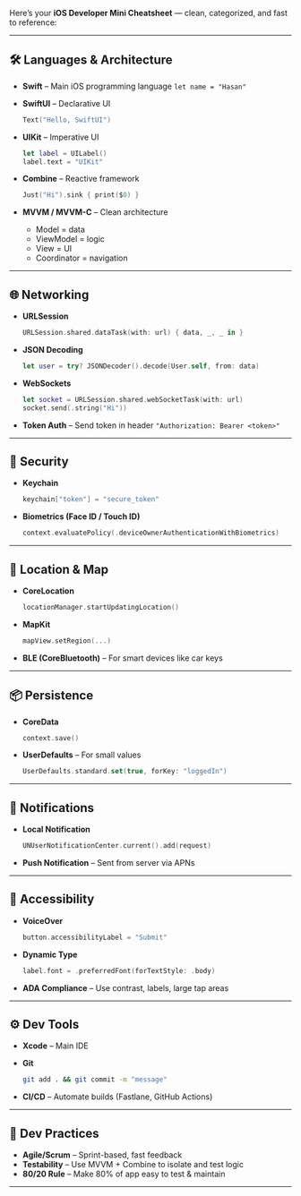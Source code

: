 
Here’s your **iOS Developer Mini Cheatsheet** — clean, categorized, and fast to reference:

---

## 🛠️ Languages & Architecture

* **Swift** – Main iOS programming language
  `let name = "Hasan"`

* **SwiftUI** – Declarative UI

  ```swift
  Text("Hello, SwiftUI")
  ```

* **UIKit** – Imperative UI

  ```swift
  let label = UILabel()
  label.text = "UIKit"
  ```

* **Combine** – Reactive framework

  ```swift
  Just("Hi").sink { print($0) }
  ```

* **MVVM / MVVM-C** – Clean architecture

  * Model = data
  * ViewModel = logic
  * View = UI
  * Coordinator = navigation

---

## 🌐 Networking

* **URLSession**

  ```swift
  URLSession.shared.dataTask(with: url) { data, _, _ in }
  ```

* **JSON Decoding**

  ```swift
  let user = try? JSONDecoder().decode(User.self, from: data)
  ```

* **WebSockets**

  ```swift
  let socket = URLSession.shared.webSocketTask(with: url)
  socket.send(.string("Hi"))
  ```

* **Token Auth** – Send token in header
  `"Authorization: Bearer <token>"`

---

## 🔐 Security

* **Keychain**

  ```swift
  keychain["token"] = "secure_token"
  ```

* **Biometrics (Face ID / Touch ID)**

  ```swift
  context.evaluatePolicy(.deviceOwnerAuthenticationWithBiometrics)
  ```

---

## 📍 Location & Map

* **CoreLocation**

  ```swift
  locationManager.startUpdatingLocation()
  ```

* **MapKit**

  ```swift
  mapView.setRegion(...)
  ```

* **BLE (CoreBluetooth)** – For smart devices like car keys

---

## 📦 Persistence

* **CoreData**

  ```swift
  context.save()
  ```

* **UserDefaults** – For small values

  ```swift
  UserDefaults.standard.set(true, forKey: "loggedIn")
  ```

---

## 🔔 Notifications

* **Local Notification**

  ```swift
  UNUserNotificationCenter.current().add(request)
  ```

* **Push Notification** – Sent from server via APNs

---

## 🧩 Accessibility

* **VoiceOver**

  ```swift
  button.accessibilityLabel = "Submit"
  ```

* **Dynamic Type**

  ```swift
  label.font = .preferredFont(forTextStyle: .body)
  ```

* **ADA Compliance** – Use contrast, labels, large tap areas

---

## ⚙️ Dev Tools

* **Xcode** – Main IDE

* **Git**

  ```bash
  git add . && git commit -m "message"
  ```

* **CI/CD** – Automate builds (Fastlane, GitHub Actions)

---

## 🧠 Dev Practices

* **Agile/Scrum** – Sprint-based, fast feedback
* **Testability** – Use MVVM + Combine to isolate and test logic
* **80/20 Rule** – Make 80% of app easy to test & maintain

---

